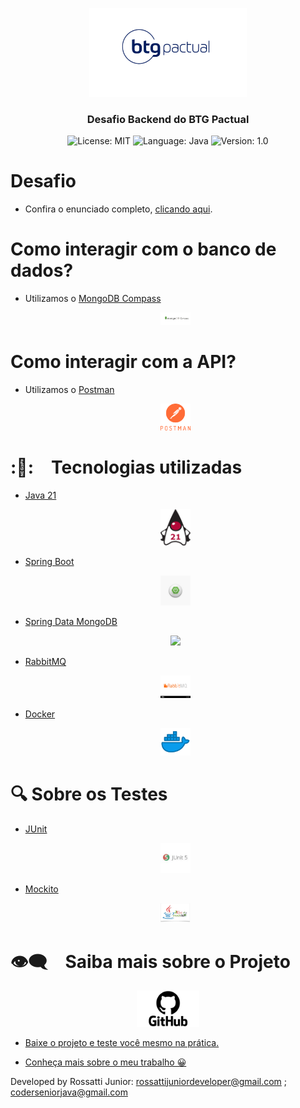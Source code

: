 <p align="center" width="100%">
    <img width="50%" src="./images/btg-logo.jpg"> 
</p>


<h3 align="center">
  Desafio Backend do BTG Pactual
</h3>

<p align="center">

  <img alt="License: MIT" src="https://img.shields.io/badge/license-MIT-%2304D361">
  <img alt="Language: Java" src="https://img.shields.io/badge/language-java-green">
  <img alt="Version: 1.0" src="https://img.shields.io/badge/version-1.0-yellowgreen">

</p>


# Desafio
- Confira o enunciado completo, [clicando aqui](./problem.md).

# Como interagir com o banco de dados?
- Utilizamos o [MongoDB Compass](https://www.mongodb.com/products/tools/compass)  <p align="center" width="100%">
    <img width="10%" src="./images/mongo_db_compass.png"></p>

# Como interagir com a API?
- Utilizamos o [Postman](https://https://www.postman.com/downloads/) <p align="center" width="100%">
    <img width="10%" src="./images/Postman.png"></p>


# :🚀: Tecnologias utilizadas

- [Java 21](https://www.oracle.com/br/java/technologies/downloads/#java21) <p align="center" width="100%"><img width="10%" src="./images/Java_21.png"></p>
- [Spring Boot](https://spring.io/projects/spring-boot) <p align="center" width="100%"><img width="10%" src="./images/spring_boot.jpeg"></p>
 - [Spring Data MongoDB](https://spring.io/projects/spring-data-mongodb) <p align="center" width="100%"><img width="10%" src="https://encrypted-tbn0.gstatic.com/images?q=tbn:ANd9GcTimQKI0-dSret-sOACg1Fc2swUL06foLU-8A&s"></p>
- [RabbitMQ](https://www.rabbitmq.com/) <p align="center" width="100%"><img width="10%" src="./images/RabbitMQ.png"></p>
- [Docker](https://www.docker.com/) <p align="center" width="100%"><img width="10%" src="./images/docker2.png"></p>

# 🔍 Sobre os Testes
- [JUnit](https://junit.org/junit5/) <p align="center" width="100%"><img width="10%" src="./images/jUnit.png"></p>
- [Mockito](https://site.mockito.org/) <p align="center" width="100%"><img width="10%" src="./images/Mockito.png"></p>

# 👁‍🗨 Saiba mais sobre o Projeto

<p align="center" width="100%"><img width="20%" src="./images/gitub.png"></p>

- [Baixe o projeto e teste você mesmo na prática.](https://github.com/rossattijuniordeveloper/desafio_btg) 

- [Conheça mais sobre o meu trabalho 😀](https://github.com/rossattijuniordeveloper)

Developed by Rossatti Junior: rossattijuniordeveloper@gmail.com ; coderseniorjava@gmail.com
